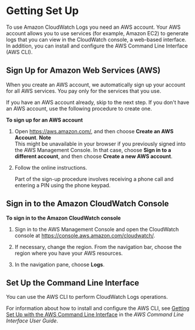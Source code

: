 # Getting Set Up<a name="GettingSetup_cwl"></a>

To use Amazon CloudWatch Logs you need an AWS account\. Your AWS account allows you to use services \(for example, Amazon EC2\) to generate logs that you can view in the CloudWatch console, a web\-based interface\. In addition, you can install and configure the AWS Command Line Interface \(AWS CLI\)\.

## Sign Up for Amazon Web Services \(AWS\)<a name="signup_cwl"></a>

When you create an AWS account, we automatically sign up your account for all AWS services\. You pay only for the services that you use\.

If you have an AWS account already, skip to the next step\. If you don't have an AWS account, use the following procedure to create one\.

**To sign up for an AWS account**

1. Open [https://aws\.amazon\.com/](https://aws.amazon.com/), and then choose **Create an AWS Account**\.
**Note**  
This might be unavailable in your browser if you previously signed into the AWS Management Console\. In that case, choose **Sign in to a different account**, and then choose **Create a new AWS account**\.

1. Follow the online instructions\.

   Part of the sign\-up procedure involves receiving a phone call and entering a PIN using the phone keypad\.

## Sign in to the Amazon CloudWatch Console<a name="ConsoleSignIn_cwl"></a>

**To sign in to the Amazon CloudWatch console**

1. Sign in to the AWS Management Console and open the CloudWatch console at [https://console\.aws\.amazon\.com/cloudwatch/](https://console.aws.amazon.com/cloudwatch/)\.

1. If necessary, change the region\. From the navigation bar, choose the region where you have your AWS resources\.

1. In the navigation pane, choose **Logs**\.

## Set Up the Command Line Interface<a name="SetupCLI_cwl"></a>

You can use the AWS CLI to perform CloudWatch Logs operations\.

For information about how to install and configure the AWS CLI, see [Getting Set Up with the AWS Command Line Interface](http://docs.aws.amazon.com/cli/latest/userguide/cli-chap-getting-set-up.html) in the *AWS Command Line Interface User Guide*\.